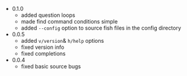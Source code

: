 - 0.1.0
    - added question loops
    - made find command conditions simple
    - added `--config` option to source fish files in the config directory
- 0.0.5
    - added `v/version`& `h/help` options
    - fixed version info
    - fixed completions
- 0.0.4
    - fixed basic source bugs